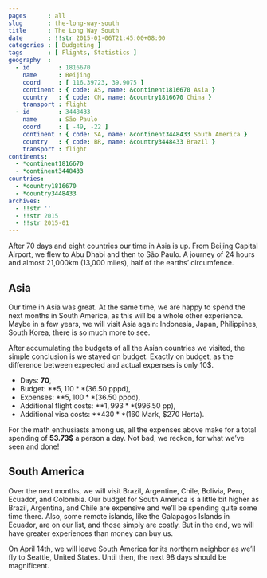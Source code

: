```yaml
---
pages      : all
slug       : the-long-way-south
title      : The Long Way South
date       : !!str 2015-01-06T21:45:00+08:00
categories : [ Budgeting ]
tags       : [ Flights, Statistics ]
geography  :
  - id        : 1816670
    name      : Beijing
    coord     : [ 116.39723, 39.9075 ]
    continent : { code: AS, name: &continent1816670 Asia }
    country   : { code: CN, name: &country1816670 China }
    transport : flight
  - id        : 3448433
    name      : São Paulo
    coord     : [ -49, -22 ]
    continent : { code: SA, name: &continent3448433 South America }
    country   : { code: BR, name: &country3448433 Brazil }
    transport : flight
continents:
  - *continent1816670
  - *continent3448433
countries:
  - *country1816670
  - *country3448433
archives:
  - !!str ''
  - !!str 2015
  - !!str 2015-01
---
```


After 70 days and eight countries our time in Asia is up. From Beijing Capital Airport, we flew to Abu Dhabi and then to São Paulo. A journey of 24 hours and almost 21,000km (13,000 miles), half of the earths’ circumfence.

## Asia
Our time in Asia was great. At the same time, we are happy to spend the next months in South America, as this will be a whole other experience. Maybe in a few years, we will visit Asia again: Indonesia, Japan, Philippines, South Korea, there is so much more to see.

After accumulating the budgets of all the Asian countries we visited, the simple conclusion is we stayed on budget. Exactly on budget, as the difference between expected and actual expenses is only 10$.

* Days: **70**,
* Budget: **$5,110** ($36.50 pppd),
* Expenses: **$5,100** ($36.50 pppd),
* Additional flight costs: **$1,993** ($996.50 pp),
* Additional visa costs: **$430** ($160 Mark, $270 Herta).

For the math enthusiasts among us, all the expenses above make for a total spending of **53.73$** a person a day. Not bad, we reckon, for what we’ve seen and done!

## South America
Over the next months, we will visit Brazil, Argentine, Chile, Bolivia, Peru, Ecuador, and Colombia. Our budget for South America is a little bit higher as Brazil, Argentina, and Chile are expensive and we’ll be spending quite some time there. Also, some remote islands, like the Galapagos Islands in Ecuador, are on our list, and those simply are costly. But in the end, we will have greater experiences than money can buy us.

On April 14th, we will leave South America for its northern neighbor as we’ll fly to Seattle, United States. Until then, the next 98 days should be magnificent.